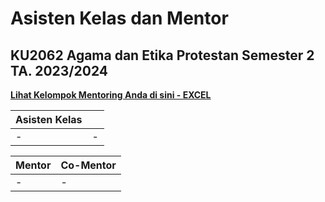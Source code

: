 # Asisten Kelas dan Mentor
## KU2062 Agama dan Etika Protestan Semester 2 TA. 2023/2024

**[Lihat Kelompok Mentoring Anda di sini - EXCEL](https://itbdsti.sharepoint.com/:x:/s/KU2062AgamadanEtikaProtestan-220232024/ERpmjYUJDH5HsJO30rCUPVIBKGi9Uu-WAaTJkgLbav8zvw?e=ggSC7L)**

| **Asisten Kelas** | &#10240; |
|:---------|:----------------------|
| - | - |
 

| **Mentor** | **Co-Mentor** |
|:---------|:----------------------|
| - | - |
